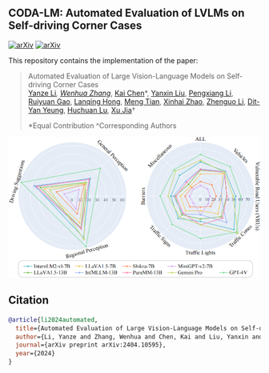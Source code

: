## CODA-LM: Automated Evaluation of LVLMs on Self-driving Corner Cases
[![arXiv](https://img.shields.io/badge/arXiv-2404.10595-b31b1b.svg?style=plastic)](https://arxiv.org/abs/2404.10595) [![arXiv](https://img.shields.io/badge/Web-CODA_LM-blue.svg?style=plastic)](https://coda-dataset.github.io/coda-lm/)

This repository contains the implementation of the paper:

> Automated Evaluation of Large Vision-Language Models on Self-driving Corner Cases <br>
> [Yanze Li]()*, [Wenhua Zhang]()*, [Kai Chen](https://kaichen1998.github.io)*, [Yanxin Liu](), [Pengxiang Li](https://scholar.google.com/citations?user=rUp_4RgAAAAJ&hl=en), [Ruiyuan Gao](https://gaoruiyuan.com/), [Lanqing Hong](https://scholar.google.com.sg/citations?user=2p7x6OUAAAAJ&hl=en), [Meng Tian](), [Xinhai Zhao](), [Zhenguo Li](https://scholar.google.com/citations?user=XboZC1AAAAAJ&hl=en&oi=ao), [Dit-Yan Yeung](https://sites.google.com/view/dyyeung), [Huchuan Lu](https://scholar.google.com/citations?user=D3nE0agAAAAJ&hl=en), [Xu Jia](https://stephenjia.github.io/)† <br>
>
> *Equal Contribution ^Corresponding Authors

![img](./images/overview.png)







## Citation

```bibtex
@article{li2024automated,
  title={Automated Evaluation of Large Vision-Language Models on Self-driving Corner Cases},
  author={Li, Yanze and Zhang, Wenhua and Chen, Kai and Liu, Yanxin and Li, Pengxiang and Gao, Ruiyuan and Hong, Lanqing and Tian, Meng and Zhao, Xinhai and Li, Zhenguo and others},
  journal={arXiv preprint arXiv:2404.10595},
  year={2024}
}
```

